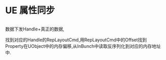 # UE 属性同步


## 

数据下发Handle+真正的数据,

找到对应的Handle的RepLayoutCmd,用RepLayoutCmd中的Offset找到Property在UObject中的内存偏移,从InBunch中读取反序列化到对应的内存地址中.